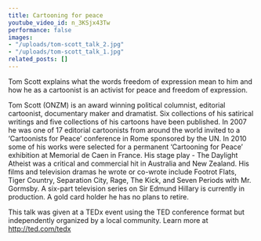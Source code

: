 ```yaml
---
title: Cartooning for peace
youtube_video_id: n_3KSjx43Tw
performance: false
images:
- "/uploads/tom-scott_talk_2.jpg"
- "/uploads/tom-scott_talk_1.jpg"
related_posts: []
---
```


Tom Scott explains what the words freedom of expression mean to him and how he as a cartoonist is an activist for peace and freedom of expression.

Tom Scott (ONZM) is an award winning political columnist, editorial cartoonist, documentary maker and dramatist. Six collections of his satirical writings and five collections of his cartoons have been published. In 2007 he was one of 17 editorial cartoonists from around the world invited to a ‘Cartoonists for Peace’ conference in Rome sponsored by the UN. In 2010 some of his works were selected for a permanent ‘Cartooning for Peace’ exhibition at Memorial de Caen in France. His stage play - The Daylight Atheist was a critical and commercial hit in Australia and New Zealand. His films and television dramas he wrote or co-wrote include Footrot Flats, Tiger Country, Separation City, Rage, The Kick, and Seven Periods with Mr. Gormsby. A six-part television series on Sir Edmund Hillary is currently in production. A gold card holder he has no plans to retire.

This talk was given at a TEDx event using the TED conference format but independently organized by a local community. Learn more at http://ted.com/tedx
